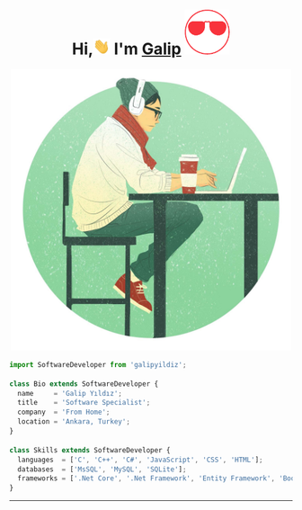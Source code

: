 # <h1 align="center">Hi,<img src="https://raw.githubusercontent.com/ABSphreak/ABSphreak/master/gifs/Hi.gif" width="30px" /> I'm <a href="https://galipyildiz.com/">Galip<a> <img width="80" src="https://raw.githubusercontent.com/tonynguyenit18/tonynguyenit18/main/static/happy-face.gif"></h1>
<p align="center">
    <img width="500" src="https://raw.githubusercontent.com/tonynguyenit18/tonynguyenit18/main/static/code-guy.jpeg">
</p>
    
```js
import SoftwareDeveloper from 'galipyildiz';

class Bio extends SoftwareDeveloper {
  name     = 'Galip Yıldız';
  title    = 'Software Specialist';
  company  = 'From Home';
  location = 'Ankara, Turkey';
}

class Skills extends SoftwareDeveloper {
  languages  = ['C', 'C++', 'C#', 'JavaScript', 'CSS', 'HTML'];
  databases  = ['MsSQL', 'MySQL', 'SQLite'];
  frameworks = ['.Net Core', '.Net Framework', 'Entity Framework', 'Bootstrap', 'jQuery'];
}
```
----
